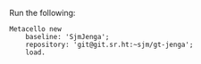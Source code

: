 Run the following:

```language=text
Metacello new
	baseline: 'SjmJenga';
	repository: 'git@git.sr.ht:~sjm/gt-jenga';
	load.
```
